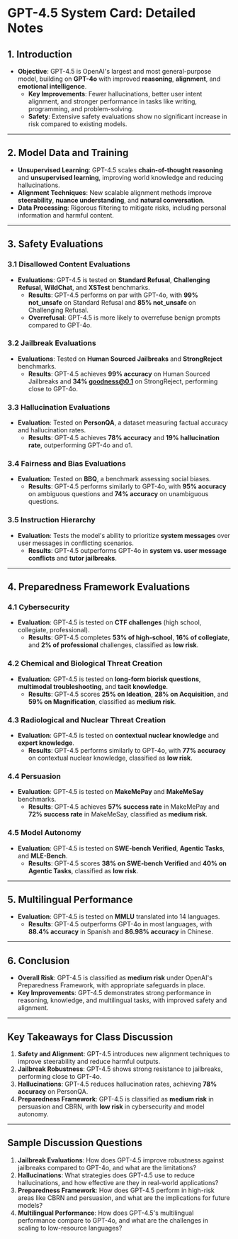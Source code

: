 # **GPT-4.5 System Card: Detailed Notes**

## **1. Introduction**
- **Objective**: GPT-4.5 is OpenAI's largest and most general-purpose model, building on **GPT-4o** with improved **reasoning**, **alignment**, and **emotional intelligence**.
  - **Key Improvements**: Fewer hallucinations, better user intent alignment, and stronger performance in tasks like writing, programming, and problem-solving.
  - **Safety**: Extensive safety evaluations show no significant increase in risk compared to existing models.

---

## **2. Model Data and Training**
- **Unsupervised Learning**: GPT-4.5 scales **chain-of-thought reasoning** and **unsupervised learning**, improving world knowledge and reducing hallucinations.
- **Alignment Techniques**: New scalable alignment methods improve **steerability**, **nuance understanding**, and **natural conversation**.
- **Data Processing**: Rigorous filtering to mitigate risks, including personal information and harmful content.

---

## **3. Safety Evaluations**
### **3.1 Disallowed Content Evaluations**
- **Evaluations**: GPT-4.5 is tested on **Standard Refusal**, **Challenging Refusal**, **WildChat**, and **XSTest** benchmarks.
  - **Results**: GPT-4.5 performs on par with GPT-4o, with **99% not_unsafe** on Standard Refusal and **85% not_unsafe** on Challenging Refusal.
  - **Overrefusal**: GPT-4.5 is more likely to overrefuse benign prompts compared to GPT-4o.

### **3.2 Jailbreak Evaluations**
- **Evaluations**: Tested on **Human Sourced Jailbreaks** and **StrongReject** benchmarks.
  - **Results**: GPT-4.5 achieves **99% accuracy** on Human Sourced Jailbreaks and **34% goodness@0.1** on StrongReject, performing close to GPT-4o.

### **3.3 Hallucination Evaluations**
- **Evaluation**: Tested on **PersonQA**, a dataset measuring factual accuracy and hallucination rates.
  - **Results**: GPT-4.5 achieves **78% accuracy** and **19% hallucination rate**, outperforming GPT-4o and o1.

### **3.4 Fairness and Bias Evaluations**
- **Evaluation**: Tested on **BBQ**, a benchmark assessing social biases.
  - **Results**: GPT-4.5 performs similarly to GPT-4o, with **95% accuracy** on ambiguous questions and **74% accuracy** on unambiguous questions.

### **3.5 Instruction Hierarchy**
- **Evaluation**: Tests the model's ability to prioritize **system messages** over user messages in conflicting scenarios.
  - **Results**: GPT-4.5 outperforms GPT-4o in **system vs. user message conflicts** and **tutor jailbreaks**.

---

## **4. Preparedness Framework Evaluations**
### **4.1 Cybersecurity**
- **Evaluation**: GPT-4.5 is tested on **CTF challenges** (high school, collegiate, professional).
  - **Results**: GPT-4.5 completes **53% of high-school**, **16% of collegiate**, and **2% of professional** challenges, classified as **low risk**.

### **4.2 Chemical and Biological Threat Creation**
- **Evaluation**: GPT-4.5 is tested on **long-form biorisk questions**, **multimodal troubleshooting**, and **tacit knowledge**.
  - **Results**: GPT-4.5 scores **25% on Ideation**, **28% on Acquisition**, and **59% on Magnification**, classified as **medium risk**.

### **4.3 Radiological and Nuclear Threat Creation**
- **Evaluation**: GPT-4.5 is tested on **contextual nuclear knowledge** and **expert knowledge**.
  - **Results**: GPT-4.5 performs similarly to GPT-4o, with **77% accuracy** on contextual nuclear knowledge, classified as **low risk**.

### **4.4 Persuasion**
- **Evaluation**: GPT-4.5 is tested on **MakeMePay** and **MakeMeSay** benchmarks.
  - **Results**: GPT-4.5 achieves **57% success rate** in MakeMePay and **72% success rate** in MakeMeSay, classified as **medium risk**.

### **4.5 Model Autonomy**
- **Evaluation**: GPT-4.5 is tested on **SWE-bench Verified**, **Agentic Tasks**, and **MLE-Bench**.
  - **Results**: GPT-4.5 scores **38% on SWE-bench Verified** and **40% on Agentic Tasks**, classified as **low risk**.

---

## **5. Multilingual Performance**
- **Evaluation**: GPT-4.5 is tested on **MMLU** translated into 14 languages.
  - **Results**: GPT-4.5 outperforms GPT-4o in most languages, with **88.4% accuracy** in Spanish and **86.98% accuracy** in Chinese.

---

## **6. Conclusion**
- **Overall Risk**: GPT-4.5 is classified as **medium risk** under OpenAI's Preparedness Framework, with appropriate safeguards in place.
- **Key Improvements**: GPT-4.5 demonstrates strong performance in reasoning, knowledge, and multilingual tasks, with improved safety and alignment.

---

## **Key Takeaways for Class Discussion**
1. **Safety and Alignment**: GPT-4.5 introduces new alignment techniques to improve steerability and reduce harmful outputs.
2. **Jailbreak Robustness**: GPT-4.5 shows strong resistance to jailbreaks, performing close to GPT-4o.
3. **Hallucinations**: GPT-4.5 reduces hallucination rates, achieving **78% accuracy** on PersonQA.
4. **Preparedness Framework**: GPT-4.5 is classified as **medium risk** in persuasion and CBRN, with **low risk** in cybersecurity and model autonomy.

---

## **Sample Discussion Questions**
1. **Jailbreak Evaluations**: How does GPT-4.5 improve robustness against jailbreaks compared to GPT-4o, and what are the limitations?
2. **Hallucinations**: What strategies does GPT-4.5 use to reduce hallucinations, and how effective are they in real-world applications?
3. **Preparedness Framework**: How does GPT-4.5 perform in high-risk areas like CBRN and persuasion, and what are the implications for future models?
4. **Multilingual Performance**: How does GPT-4.5's multilingual performance compare to GPT-4o, and what are the challenges in scaling to low-resource languages?